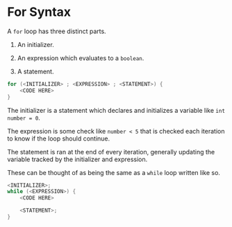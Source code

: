 # For Syntax

A `for` loop has three distinct parts.

1. An initializer.

2. An expression which evaluates to a `boolean`.

3. A statement.


```java
for (<INITIALIZER> ; <EXPRESSION> ; <STATEMENT>) {
    <CODE HERE>
}
```

The initializer is a statement which declares and initializes a variable
like `int number = 0`.

The expression is some check like `number < 5` that is checked each iteration
to know if the loop should continue.

The statement is ran at the end of every iteration, generally updating the variable tracked by the
initializer and expression.

These can be thought of as being the same as a `while` loop written like so.

```java
<INITIALIZER>;
while (<EXPRESSION>) {
    <CODE HERE>

    <STATEMENT>;
}
```



